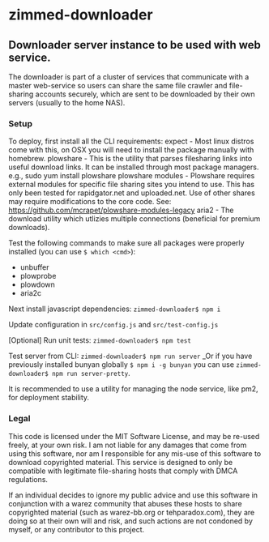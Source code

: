 # zimmed-downloader

## Downloader server instance to be used with web service.

The downloader is part of a cluster of services that communicate with a master web-service so users can share the same
file crawler and file-sharing accounts securely, which are sent to be downloaded by their own servers (usually to the
home NAS).

### Setup

To deploy, first install all the CLI requirements:
    expect - Most linux distros come with this, on OSX you will need to install the package manually with homebrew.
    plowshare - This is the utility that parses filesharing links into useful download links.
            It can be installed through most package managers. e.g., sudo yum install plowshare
    plowshare modules - Plowshare requires external modules for specific file sharing sites you intend to use.
            This has only been tested for rapidgator.net and uploaded.net. Use of other shares may require modifications
            to the core code. See: https://github.com/mcrapet/plowshare-modules-legacy
    aria2 - The download utility which utlizies multiple connections (beneficial for premium downloads).

Test the following commands to make sure all packages were properly installed (you can use `$ which <cmd>`):
 - unbuffer
 - plowprobe
 - plowdown
 - aria2c

Next install javascript dependencies: `zimmed-downloader$ npm i`

Update configuration in `src/config.js` and `src/test-config.js`

[Optional] Run unit tests: `zimmed-downloader$ npm test`

Test server from CLI: `zimmed-downloader$ npm run server`
_Or if you have previously installed bunyan globally `$ npm i -g bunyan` you can use `zimmed-downloader$ npm run server-pretty`.

It is recommended to use a utility for managing the node service, like pm2, for deployment stability.

### Legal

This code is licensed under the MIT Software License, and may be re-used freely, at your own risk. I am not liable for
any damages that come from using this software, nor am I responsible for any mis-use of this software to download
copyrighted material. This service is designed to only be compatible with legitimate file-sharing hosts that comply
with DMCA regulations.

If an individual decides to ignore my public advice and use this software in conjunction with a warez community that
abuses these hosts to share copyrighted material (such as warez-bb.org or tehparadox.com), they are doing so at their
own will and risk, and such actions are not condoned by myself, or any contributor to this project.

